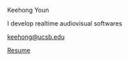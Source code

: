 Keehong Youn

I develop realtime audiovisual softwares

keehong@ucsb.edu

[Resume](pdf/Resume_Keehong_Youn.pdf)

